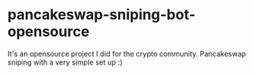 # pancakeswap-sniping-bot-opensource
It's an opensource project I did for the crypto community. Pancakeswap sniping with a very simple set up :)
